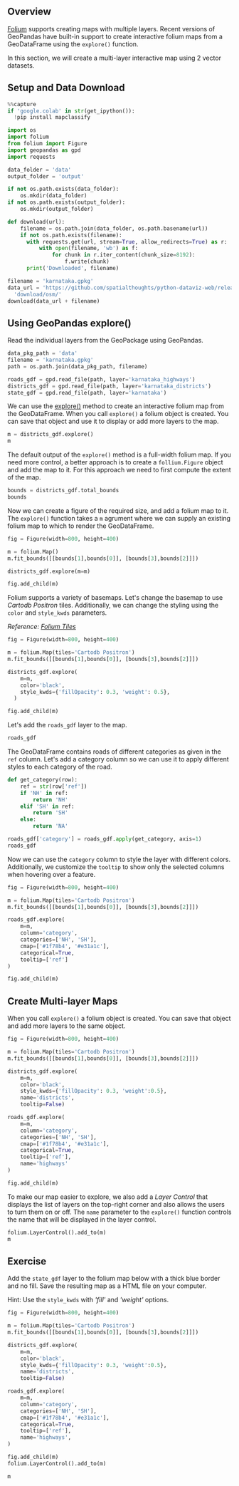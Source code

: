 ## Overview

[Folium](https://python-visualization.github.io/folium/) supports creating maps with multiple layers. Recent versions of GeoPandas have built-in support to create interactive folium maps from a GeoDataFrame using the `explore()` function.

In this section, we will create a multi-layer interactive map using 2 vector datasets.

## Setup and Data Download


```python
%%capture
if 'google.colab' in str(get_ipython()):
  !pip install mapclassify
```


```python
import os
import folium
from folium import Figure
import geopandas as gpd
import requests
```


```python
data_folder = 'data'
output_folder = 'output'

if not os.path.exists(data_folder):
    os.mkdir(data_folder)
if not os.path.exists(output_folder):
    os.mkdir(output_folder)
```


```python
def download(url):
    filename = os.path.join(data_folder, os.path.basename(url))
    if not os.path.exists(filename):
      with requests.get(url, stream=True, allow_redirects=True) as r:
          with open(filename, 'wb') as f:
              for chunk in r.iter_content(chunk_size=8192):
                  f.write(chunk)
      print('Downloaded', filename)
```


```python
filename = 'karnataka.gpkg'
data_url = 'https://github.com/spatialthoughts/python-dataviz-web/releases/' \
  'download/osm/'
download(data_url + filename)

```

## Using GeoPandas explore()

Read the individual layers from the GeoPackage using GeoPandas.


```python
data_pkg_path = 'data'
filename = 'karnataka.gpkg'
path = os.path.join(data_pkg_path, filename)

roads_gdf = gpd.read_file(path, layer='karnataka_highways')
districts_gdf = gpd.read_file(path, layer='karnataka_districts')
state_gdf = gpd.read_file(path, layer='karnataka')
```

We can use the [explore()](https://geopandas.org/en/stable/docs/reference/api/geopandas.GeoDataFrame.explore.html) method to create an interactive folium map from the GeoDataFrame. When you call `explore()` a folium object is created. You can save that object and use it to display or add more layers to the map.


```python
m = districts_gdf.explore()
m
```

The default output of the `explore()` method is a full-width folium map. If you need more control, a better approach is to create a `follium.Figure` object and add the map to it. For this approach we need to first compute the extent of the map.


```python
bounds = districts_gdf.total_bounds
bounds
```

Now we can create a figure of the required size, and add a folium map to it. The `explore()` function takes a `m` agrument where we can supply an existing folium map to which to render the GeoDataFrame.


```python
fig = Figure(width=800, height=400)

m = folium.Map()
m.fit_bounds([[bounds[1],bounds[0]], [bounds[3],bounds[2]]])

districts_gdf.explore(m=m)

fig.add_child(m)
```

Folium supports a variety of basemaps. Let's change the basemap to use *Cartodb Positron* tiles. Additionally, we can change the styling using the `color` and `style_kwds` parameters.

*Reference: [Folium Tiles](https://python-visualization.github.io/folium/latest/user_guide/raster_layers/tiles.html)*


```python
fig = Figure(width=800, height=400)

m = folium.Map(tiles='Cartodb Positron')
m.fit_bounds([[bounds[1],bounds[0]], [bounds[3],bounds[2]]])

districts_gdf.explore(
    m=m,
    color='black',
    style_kwds={'fillOpacity': 0.3, 'weight': 0.5},
  )

fig.add_child(m)
```

Let's add the `roads_gdf` layer to the map.


```python
roads_gdf
```

The GeoDataFrame contains roads of different categories as given in the `ref` column. Let's add a category column so we can use it to apply different styles to each category of the road.


```python
def get_category(row):
    ref = str(row['ref'])
    if 'NH' in ref:
        return 'NH'
    elif 'SH' in ref:
        return 'SH'
    else:
        return 'NA'

roads_gdf['category'] = roads_gdf.apply(get_category, axis=1)
roads_gdf
```

Now we can use the `category` column to style the layer with different colors. Additionally, we customize the `tooltip` to show only the selected columns when hovering over a feature.


```python
fig = Figure(width=800, height=400)

m = folium.Map(tiles='Cartodb Positron')
m.fit_bounds([[bounds[1],bounds[0]], [bounds[3],bounds[2]]])

roads_gdf.explore(
    m=m,
    column='category',
    categories=['NH', 'SH'],
    cmap=['#1f78b4', '#e31a1c'],
    categorical=True,
    tooltip=['ref']
)

fig.add_child(m)
```

## Create Multi-layer Maps

When you call `explore()` a folium object is created. You can save that object and add more layers to the same object.


```python
fig = Figure(width=800, height=400)

m = folium.Map(tiles='Cartodb Positron')
m.fit_bounds([[bounds[1],bounds[0]], [bounds[3],bounds[2]]])

districts_gdf.explore(
    m=m,
    color='black',
    style_kwds={'fillOpacity': 0.3, 'weight':0.5},
    name='districts',
    tooltip=False)

roads_gdf.explore(
    m=m,
    column='category',
    categories=['NH', 'SH'],
    cmap=['#1f78b4', '#e31a1c'],
    categorical=True,
    tooltip=['ref'],
    name='highways'
)

fig.add_child(m)
```

To make our map easier to explore, we also add a *Layer Control* that displays the list of layers on the top-right corner and also allows the users to turn them on or off. The `name` parameter to the `explore()` function controls the name that will be displayed in the layer control.


```python
folium.LayerControl().add_to(m)
m
```

## Exercise

Add the `state_gdf` layer to the folium map below with a thick blue border and no fill. Save the resulting map as a HTML file on your computer.

Hint: Use the `style_kwds` with *'fill'* and *'weight'* options.


```python
fig = Figure(width=800, height=400)

m = folium.Map(tiles='Cartodb Positron')
m.fit_bounds([[bounds[1],bounds[0]], [bounds[3],bounds[2]]])

districts_gdf.explore(
    m=m,
    color='black',
    style_kwds={'fillOpacity': 0.3, 'weight':0.5},
    name='districts',
    tooltip=False)

roads_gdf.explore(
    m=m,
    column='category',
    categories=['NH', 'SH'],
    cmap=['#1f78b4', '#e31a1c'],
    categorical=True,
    tooltip=['ref'],
    name='highways',
)

fig.add_child(m)
folium.LayerControl().add_to(m)

m
```
